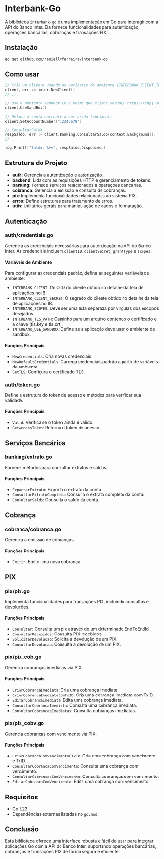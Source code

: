# Interbank-Go

A biblioteca `interbank-go` é uma implementação em Go para interagir com a API do Banco Inter. Ela fornece funcionalidades para autenticação, operações bancárias, cobranças e transações PIX.

## Instalação

```bash
go get github.com/raniellyferreira/interbank-go
```

## Como usar

```go
// Cria um cliente usando as variáveis de ambiente (INTERBANK_CLIENT_ID, INTERBANK_CLIENT_SECRET, INTERBANK_SCOPES e INTERBANK_TLS_PATH)
client, err := inter.NewClient()
// ...

// Use o ambiente sandbox (é o mesmo que client.SetURL("https://cdpj-sandbox.partners.uatinter.co"))
client.UseSandBox()

// Defina a conta corrente a ser usada (opcional)
client.SetAccountNumber("12345678")

// ConsultarSaldo
respSaldo, err := client.Banking.ConsultarSaldo(context.Background(), "2024-10-20")
// ...

log.Printf("Saldo: %+v", respSaldo.Disponivel)
```

## Estrutura do Projeto

- **auth**: Gerencia a autenticação e autorização.
- **backend**: Lida com as requisições HTTP e gerenciamento de tokens.
- **banking**: Fornece serviços relacionados a operações bancárias.
- **cobranca**: Gerencia a emissão e consulta de cobranças.
- **pix**: Implementa funcionalidades relacionadas ao sistema PIX.
- **erros**: Define estruturas para tratamento de erros.
- **utils**: Utilitários gerais para manipulação de dados e formatação.

## Autenticação

### auth/credentials.go

Gerencia as credenciais necessárias para autenticação na API do Banco Inter. As credenciais incluem `clientID`, `clientSecret`, `grantType` e `scopes`.

#### Variáveis de Ambiente

Para configurar as credenciais padrão, defina as seguintes variáveis de ambiente:

- `INTERBANK_CLIENT_ID`: O ID do cliente obtido no detalhe da tela de aplicações no IB.
- `INTERBANK_CLIENT_SECRET`: O segredo do cliente obtido no detalhe da tela de aplicações no IB.
- `INTERBANK_SCOPES`: Deve ser uma lista separada por vírgulas dos escopos desejados.
- `INTERBANK_TLS_PATH`: Caminho para um arquivo contendo o certificado e a chave (tls.key e tls.crt).
- `INTERBANK_USE_SANDBOX`: Define se a aplicação deve usar o ambiente de sandbox.

#### Funções Principais

- `NewCredentials`: Cria novas credenciais.
- `NewDefaultCredentials`: Carrega credenciais padrão a partir de variáveis de ambiente.
- `SetTLS`: Configura o certificado TLS.

### auth/token.go

Define a estrutura do token de acesso e métodos para verificar sua validade.

#### Funções Principais

- `Valid`: Verifica se o token ainda é válido.
- `GetAccessToken`: Retorna o token de acesso.

## Serviços Bancários

### banking/extrato.go

Fornece métodos para consultar extratos e saldos.

#### Funções Principais

- `ExportarExtrato`: Exporta o extrato da conta.
- `ConsultarExtratoCompleto`: Consulta o extrato completo da conta.
- `ConsultarSaldo`: Consulta o saldo da conta.

## Cobrança

### cobranca/cobranca.go

Gerencia a emissão de cobranças.

#### Funções Principais

- `Emitir`: Emite uma nova cobrança.

## PIX

### pix/pix.go

Implementa funcionalidades para transações PIX, incluindo consultas e devoluções.

#### Funções Principais

- `Consultar`: Consulta um pix através de um determinado EndToEndId
- `ConsultarRecebidos`: Consulta PIX recebidos.
- `SolicitarDevolucao`: Solicita a devolução de um PIX.
- `ConsultarDevolucao`: Consulta a devolução de um PIX.

### pix/pix_cob.go

Gerencia cobranças imediatas via PIX.

#### Funções Principais

- `CriarCobrancaImediata`: Cria uma cobrança imediata.
- `CriarCobrancaImediataComTxID`: Cria uma cobrança imediata com TxID.
- `EditarCobrancaImediata`: Edita uma cobrança imediata.
- `ConsultarCobrancaImediata`: Consulta uma cobrança imediata.
- `ConsultarCobrancasImediatas`: Consulta cobranças imediatas.

### pix/pix_cobv.go

Gerencia cobranças com vencimento via PIX.

#### Funções Principais

- `CriarCobrancaComVencimentoETxID`: Cria uma cobrança com vencimento e TxID.
- `ConsultarCobrancaComVencimento`: Consulta uma cobrança com vencimento.
- `ConsultarCobrancasComVencimento`: Consulta cobranças com vencimento.
- `EditarCobrancaComVencimento`: Edita uma cobrança com vencimento.

## Requisitos

- Go 1.23
- Dependências externas listadas no `go.mod`.

## Conclusão

Esta biblioteca oferece uma interface robusta e fácil de usar para integrar aplicações Go com a API do Banco Inter, suportando operações bancárias, cobranças e transações PIX de forma segura e eficiente.
